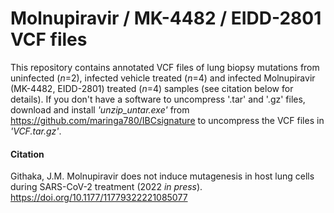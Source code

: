 # Molnupiravir / MK-4482 / EIDD-2801 VCF files
This repository contains annotated VCF files of lung biopsy mutations from uninfected (*n*=2), infected vehicle treated (*n*=4) and infected Molnupiravir (MK-4482, EIDD-2801) treated (*n*=4) samples (see citation below for details).
If you don't have a software to uncompress '.tar' and '.gz' files, download and install *'unzip_untar.exe'* from https://github.com/maringa780/IBCsignature to uncompress the VCF files in *'VCF.tar.gz'*.  
#### Citation
Githaka, J.M. Molnupiravir does not induce mutagenesis in host lung cells during SARS-CoV-2 treatment (2022 *in press*). https://doi.org/10.1177/11779322221085077 
